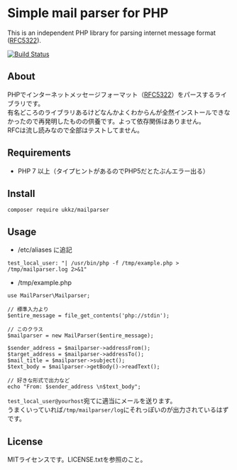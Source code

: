 # Simple mail parser for PHP

This is an independent PHP library for parsing internet message format ([RFC5322](https://tools.ietf.org/html/rfc5322)).  

[![Build Status](https://travis-ci.org/ukkz/mailparser.svg?branch=master)](https://travis-ci.org/ukkz/mailparser)

## About

PHPでインターネットメッセージフォーマット（[RFC5322](https://tools.ietf.org/html/rfc5322)）をパースするライブラリです。    
有名どころのライブラリあるけどなんかよくわからんが全然インストールできなかったので再発明したものの供養です。よって依存関係はありません。  
RFCは流し読みなので全部はテストしてません。

## Requirements

- PHP 7 以上（タイプヒントがあるのでPHP5だとたぶんエラー出る）

## Install

`composer require ukkz/mailparser`

## Usage

- /etc/aliases に追記

`test_local_user: "| /usr/bin/php -f /tmp/example.php > /tmp/mailparser.log 2>&1"`

- /tmp/example.php

```
use MailParser\Mailparser;

// 標準入力より
$entire_message = file_get_contents('php://stdin');

// このクラス
$mailparser = new MailParser($entire_message);

$sender_address = $mailparser->addressFrom();
$target_address = $mailparser->addressTo();
$mail_title = $mailparser->subject();
$text_body = $mailparser->getBody()->readText();

// 好きな形式で出力など
echo "From: $sender_address \n$text_body";
```

`test_local_user@yourhost`宛てに適当にメールを送ります。  
うまくいっていれば`/tmp/mailparser/log`にそれっぽいのが出力されているはずです。



## License

MITライセンスです。LICENSE.txtを参照のこと。
